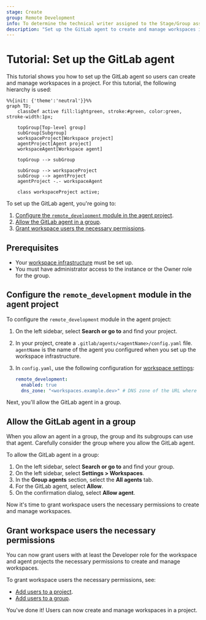 ```yaml
---
stage: Create
group: Remote Development
info: To determine the technical writer assigned to the Stage/Group associated with this page, see https://handbook.gitlab.com/handbook/product/ux/technical-writing/#assignments
description: "Set up the GitLab agent to create and manage workspaces in a project."
---
```


# Tutorial: Set up the GitLab agent

This tutorial shows you how to set up the GitLab agent so users
can create and manage workspaces in a project.
For this tutorial, the following hierarchy is used:

```mermaid
%%{init: {'theme':'neutral'}}%%
graph TD;
    classDef active fill:lightgreen, stroke:#green, color:green, stroke-width:1px;

    topGroup[Top-level group]
    subGroup[Subgroup]
    workspaceProject[Workspace project]
    agentProject[Agent project]
    workspaceAgent[Workspace agent]

    topGroup --> subGroup

    subGroup --> workspaceProject
    subGroup --> agentProject
    agentProject -.- workspaceAgent

    class workspaceProject active;
```

To set up the GitLab agent, you're going to:

1. [Configure the `remote_development` module in the agent project](#configure-the-remote_development-module-in-the-agent-project).
1. [Allow the GitLab agent in a group](#allow-the-gitlab-agent-in-a-group).
1. [Grant workspace users the necessary permissions](#grant-workspace-users-the-necessary-permissions).

## Prerequisites

- Your [workspace infrastructure](configuration.md#set-up-workspace-infrastructure) must be set up.
- You must have administrator access to the instance or the Owner role for the group.

## Configure the `remote_development` module in the agent project

To configure the `remote_development` module in the agent project:

1. On the left sidebar, select **Search or go to** and find your project.
1. In your project, create a `.gitlab/agents/<agentName>/config.yaml` file.
   `agentName` is the name of the agent you configured when you set up the workspace infrastructure.
1. In `config.yaml`, use the following configuration for [workspace settings](gitlab_agent_configuration.md#workspace-settings):

   ```yaml
   remote_development:
     enabled: true
     dns_zone: "<workspaces.example.dev>" # DNS zone of the URL where workspaces are available
   ```

Next, you'll allow the GitLab agent in a group.

## Allow the GitLab agent in a group

When you allow an agent in a group, the group and its subgroups can use that agent.
Carefully consider the group where you allow the GitLab agent.

To allow the GitLab agent in a group:

1. On the left sidebar, select **Search or go to** and find your group.
1. On the left sidebar, select **Settings > Workspaces**.
1. In the **Group agents** section, select the **All agents** tab.
1. For the GitLab agent, select **Allow**.
1. On the confirmation dialog, select **Allow agent**.

Now it's time to grant workspace users the necessary permissions to create and manage workspaces.

## Grant workspace users the necessary permissions

You can now grant users with at least the Developer role for the workspace and agent projects
the necessary permissions to create and manage workspaces.

To grant workspace users the necessary permissions, see:

- [Add users to a project](../project/members/index.md#add-users-to-a-project).
- [Add users to a group](../group/index.md#add-users-to-a-group).

You've done it! Users can now create and manage workspaces in a project.
